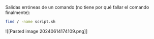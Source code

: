 
Salidas erróneas de un comando (no tiene por qué fallar el comando finalmente):

```Bash
find / -name script.sh
```

![[Pasted image 20240614174109.png]]

